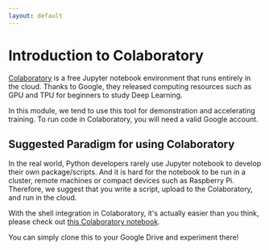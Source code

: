 ```yaml
---
layout: default
---
```


# Introduction to Colaboratory

[Colaboratory](https://colab.research.google.com/) is a free Jupyter notebook
environment that runs entirely in the cloud. Thanks to Google, they released
computing resources such as GPU and TPU for beginners to study Deep Learning.

In this module, we tend to use this tool for demonstration and accelerating
training. To run code in Colaboratory, you will need a valid Google account.

## Suggested Paradigm for using Colaboratory

In the real world, Python developers rarely use Jupyter notebook to develop their own package/scripts. And it is hard for the notebook to be run in a cluster, remote machines or compact devices such as Raspberry Pi.
Therefore, we suggest that you write a script, upload to the Colaboratory, and run in the cloud.

With the shell integration in Colaboratory, it's actually easier than you think, please check out [this Colaboratory notebook](https://colab.research.google.com/drive/14dnEMLJhZ8s52V9ayahZKFOZ6HwzvXy3).

You can simply clone this to your Google Drive and experiment there!
